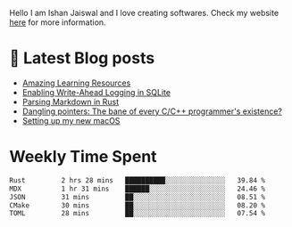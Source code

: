 Hello I am Ishan Jaiswal and I love creating softwares. 
Check my website [here](https://ishankbg.dev/about) for more information.
# 📖 Latest Blog posts
<!-- IshanKBG:START -->
- [Amazing Learning Resources](https://ishankbg.dev/archive/good-resources/)
- [Enabling Write-Ahead Logging in SQLite](https://ishankbg.dev/archive/enabling-wal-mode-in-sqlite/)
- [Parsing Markdown in Rust](https://ishankbg.dev/archive/parsing-markdown-in-rust/)
- [Dangling pointers: The bane of every C/C++ programmer&#39;s existence?](https://ishankbg.dev/archive/dangling-pointers/)
- [Setting up my new macOS](https://ishankbg.dev/archive/my-macos-setup/)
<!-- IshanKBG:END -->

# Weekly Time Spent
<!--START_SECTION:waka-->

```txt
Rust         2 hrs 28 mins   ██████████░░░░░░░░░░░░░░░   39.84 %
MDX          1 hr 31 mins    ██████░░░░░░░░░░░░░░░░░░░   24.46 %
JSON         31 mins         ██░░░░░░░░░░░░░░░░░░░░░░░   08.51 %
CMake        30 mins         ██░░░░░░░░░░░░░░░░░░░░░░░   08.20 %
TOML         28 mins         ██░░░░░░░░░░░░░░░░░░░░░░░   07.54 %
```

<!--END_SECTION:waka-->
